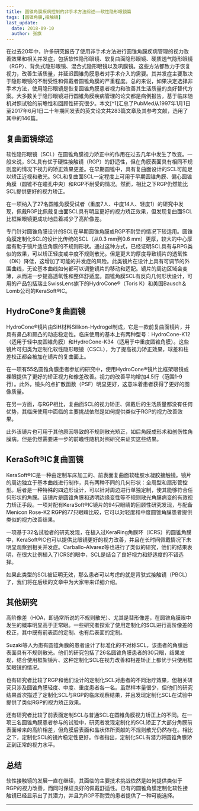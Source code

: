 ```yaml
---
title: 圆锥角膜疾病控制的非手术方法综述——软性隐形眼镜篇
tags: [圆锥角膜,接触镜]
last_update:
  date: 2018-09-10
  author: 张旗
---
```


在过去20年中，许多研究报告了使用非手术方法进行圆锥角膜疾病管理的视力改善效果和相关并发症，包括软性隐形眼镜、软复曲面隐形眼镜、硬质透气隐形眼镜（RGP）、背负式隐形眼镜、混合式隐形眼镜以及巩膜镜。这些方法都致力于恢复视力，改善生活质量，并延迟圆锥角膜患者对手术介入的需要。其并发症主要取决于隐形眼镜的不耐受性和佩戴者圆锥角膜的严重程度。总的来说，如果决定选择非手术方法，使用隐形眼镜是恢复圆锥角膜患者视力和改善其生活质量的良好替代方案。大多数关于隐形眼镜进行圆锥角膜疾病管理的论文都是病例报告，基于临床随机对照试验的前瞻性和回顾性研究很少。本文[^1]汇总了PubMed从1997年1月1日至2017年6月1日二十年期间发表的英文论文共283篇文章及其参考文献，选用了其中的146篇。

## 复曲面镜综述

软性隐形眼镜（SCL）在圆锥角膜视力矫正中的作用在过去几年中发生了改变。一般来说，SCL具有优于硬性接触镜（RGP）的舒适性，但在角膜表面具有相同不规则度的情况下视力的矫正效果更差。在早期圆锥中，具有复曲面设计的SCL可能足以矫正近视和散光。SCL和复曲面SCL一定程度上可用于早期圆锥角膜、偏心圆锥角膜（圆锥不在瞳孔中央）和RGP不耐受的情况。然而，相比之下RGP仍然能比SCL提供更好的视力矫正。

在一项纳入了27名圆锥角膜受试者（重度7人、中度14人、轻度1）的研究中发现，佩戴RGP比佩戴复曲面SCL具有明显更好的视力矫正效果，但发现复曲面SCL比框架眼镜更成功地显着减少了高阶像差。

专门针对圆锥角膜设计的SCL在早期圆锥角膜或RGP不耐受的情况下较适用。圆锥角膜定制化SCL的设计比传统的SCL（从0.3 mm到0.6 mm）更厚，较大的中心厚度有助于镜片适应角膜的不规则形状。通过这种方式，已经证明SCL具有与RPG类似的效果，可以矫正轻度或中度不规则散光。但是更大的厚度导致镜片的透氧性（DK）降低，这增加了可能的并发症的风险。此类镜片在设计上具有可调节的外围曲线，无论基本曲线如何都可以调整镜片的移动和适配。镜片的周边区域会变薄，从而进一步提高透氧性和整体舒适度。圆锥角膜SCL有反向几何形状设计，可用的产品包括瑞士SwissLens旗下的HydroCone®（Toris K）和美国Bausch＆Lomb公司的KeraSoft®IC。

## HydroCone®复曲面镜

HydroCone®镜片由SiH材料Silikon-Hydrogel制成，它是一款前复曲面镜片，并具有鼻凸和颞凸的动态稳定性。临床使用的基本上有两种型号：HydroCone-K12（适用于轻中度圆锥角膜）和HydroCone-K34（适用于中重度圆锥角膜）。这些镜片可归类为定制化软性隐形眼镜（CSCL），为了提高视力矫正效果，球差和柱差校正都会被加在镜片的复曲面上。

在一项有55名圆锥角膜患者参加的研究中，使用HydroCone®镜片比框架眼镜或裸眼提供了更好的矫正视力和像差改善。视力的改善平均增加4.5行（范围1-9行）。此外，镜头的点扩散函数（PSF）明显更好，这意味着患者获得了更好的图像质量。

在另一方面，与RGP相比，复曲面SCL的视力矫正、佩戴后的生活质量都没有任何优势，其临床使用中面临的主要挑战依然是如何提供类似于RGP的视力改善效果。

此外该镜片也可用于其他原因导致的不规则散光矫正，如后角膜成形术和创伤性角膜病，但是仍然需要进一步的前瞻性随机对照研究来证实这些结果。

## KeraSoft®IC复曲面镜

KeraSoft®IC是一种由定制车床加工的、前表面复曲面软硅胶水凝胶接触镜。镜片的周边独立于基本曲线进行制作，具有两种不同的几何形状：全周型和扇形管控型。后者是一种特殊的四边形设计，可以针对周边进行单独定制，使其能够符合任何形状的角膜。该镜片是圆锥角膜和透明边缘变性等不规则散光角膜病变的有效视力矫正手段。一项对配有KeraSoft®IC镜片的94只眼睛的回顾性研究发现，与配备Menicon Rose-K2 RGP的77只眼睛比较，它可以对轻度和中度圆锥角膜患者提供类似的视力改善结果。

一项基于32名试验者的研究发现，在植入过KeraRing角膜环（ICRS）的圆锥角膜中，KeraSoft®IC也可以提供比眼镜更好的视力改善，并且在长时间佩戴情况下未明显观察到相关并发症。Carballo-Alvarez等也进行了类似的研究，他们的结果表明，在很大比例植入了ICRS的眼中，SCL是结合了良好视力和舒适度的不错选择。

如果此类型的SCL被证明无效，那么患者可以考虑的就是背驮式接触镜（PBCL）了，我们将在后续的文章中为大家带来详细介绍。

## 其他研究

高阶像差（HOA，即通常所说的不规则散光）、尤其是彗形像差，在圆锥角膜眼中发生的概率明显高于正常眼。一些研究者探索了使用定制化的SCL进行高阶像差的校正，其中既有前表面的定制、也有后表面的定制。

Suzaki等人为患有圆锥角膜的患者设计了标准化的不对称SCL，该患者的角膜后表面具有不规则散光。他们的研究包括了26名圆锥角膜患者的30只眼，结果发现，结合使用框架镜片、这种定制化SCL在视力改善和相差矫正上都优于只使用框架眼镜的情况。

也有研究者比较了RGP和他们设计的定制化SCL对患者的不同治疗效果，但相关研究只涉及圆锥角膜轻度、中度、重度患者各一名。虽然样本量很少，但他们的研究结果首次描述了定制化SCL与RGP的临床观察结果，并且发现定制化SCL在试验中提供了类似RGP的视力矫正效果。

还有研究者比较了前表面定制SCL与普通SCL在圆锥角膜视力矫正上的不同。在一项三名圆锥角膜患者参与的试验中，研究者发现定制化的SCL矫正了大部分角膜前表面带来的高阶相差，但角膜后表面和晶状体所贡献的不规则散光仍然存在。相比之下，定制化SCL的镜片稳定性更好。作者指出，定制化SCL有潜力将圆锥角膜矫正到正常的视力水平。

## 总结

软性接触镜的发展一直在继续，其面临的主要技术挑战依然是如何提供类似于RGP的视力改善，而同时保证良好的佩戴舒适性。已有的圆锥角膜定制化软性接触镜已经显示出了其潜力，并且为RGP不耐受的患者提供了一种可能选择。

---
